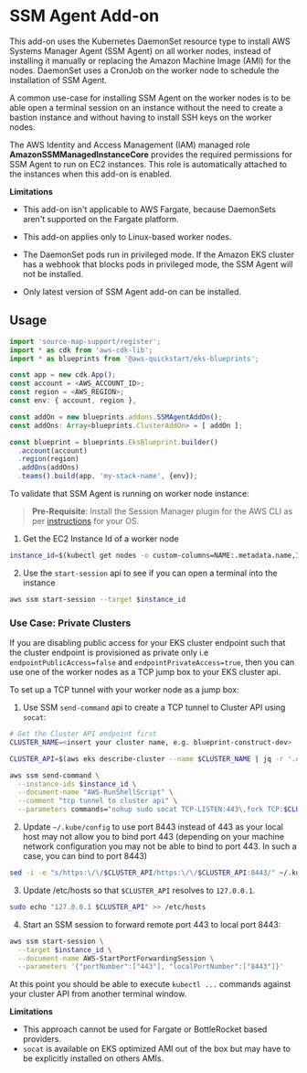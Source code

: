 # SSM Agent Add-on

This add-on uses the Kubernetes DaemonSet resource type to install AWS Systems Manager Agent (SSM Agent) on all worker nodes, instead of installing it manually or replacing the Amazon Machine Image (AMI) for the nodes. DaemonSet uses a CronJob on the worker node to schedule the installation of SSM Agent.

A common use-case for installing SSM Agent on the worker nodes is to be able open a terminal session on an instance without the need to create a bastion instance and without having to install SSH keys on the worker nodes.

The AWS Identity and Access Management (IAM) managed role **AmazonSSMManagedInstanceCore** provides the required permissions for SSM Agent to run on EC2 instances. This role is automatically attached to the instances when this add-on is enabled.

**Limitations**

* This add-on isn't applicable to AWS Fargate, because DaemonSets aren't supported on the Fargate platform.

* This add-on applies only to Linux-based worker nodes.

* The DaemonSet pods run in privileged mode. If the Amazon EKS cluster has a webhook that blocks pods in privileged mode, the SSM Agent will not be installed.

* Only latest version of SSM Agent add-on can be installed.

## Usage

```typescript
import 'source-map-support/register';
import * as cdk from 'aws-cdk-lib';
import * as blueprints from '@aws-quickstart/eks-blueprints';

const app = new cdk.App();
const account = <AWS_ACCOUNT_ID>;
const region = <AWS_REGION>;
const env: { account, region },

const addOn = new blueprints.addons.SSMAgentAddOn();
const addOns: Array<blueprints.ClusterAddOn> = [ addOn ];

const blueprint = blueprints.EksBlueprint.builder()
  .account(account) 
  .region(region)
  .addOns(addOns)
  .teams().build(app, 'my-stack-name', {env});
```

To validate that SSM Agent is running on worker node instance:

> **Pre-Requisite**: Install the Session Manager plugin for the AWS CLI as per [instructions](https://docs.aws.amazon.com/systems-manager/latest/userguide/session-manager-working-with-install-plugin.html) for your OS.

1. Get the EC2 Instance Id of a worker node

```bash
instance_id=$(kubectl get nodes -o custom-columns=NAME:.metadata.name,INSTANCEID:.spec.providerID | awk -F/ 'FNR == 2 {print $5}')
```

2. Use the `start-session` api to see if you can open a terminal into the instance

```bash
aws ssm start-session --target $instance_id
```

### Use Case: Private Clusters

If you are disabling public access for your EKS cluster endpoint such that the cluster endpoint is provisioned as private only i.e `endpointPublicAccess=false` and `endpointPrivateAccess=true`, then you can use one of the worker nodes as a TCP jump box to your EKS cluster api.

To set up a TCP tunnel with your worker node as a jump box:

1. Use SSM `send-command` api to create a TCP tunnel to Cluster API using `socat`:

```bash
# Get the Cluster API endpoint first
CLUSTER_NAME=<insert your cluster name, e.g. blueprint-construct-dev>

CLUSTER_API=$(aws eks describe-cluster --name $CLUSTER_NAME | jq -r '.cluster.endpoint' | awk -F/ '{print $3}')

aws ssm send-command \
  --instance-ids $instance_id \
  --document-name "AWS-RunShellScript" \
  --comment "tcp tunnel to cluster api" \
  --parameters commands="nohup sudo socat TCP-LISTEN:443\,fork TCP:$CLUSTER_API:443 &"
```

2. Update `~/.kube/config` to use port 8443 instead of 443 as your local host may not allow you to bind port 443 (depending on your machine network configuration you may not be able to bind to port 443. In such a case, you can bind to port 8443)

```bash
sed -i -e "s/https:\/\/$CLUSTER_API/https:\/\/$CLUSTER_API:8443/" ~/.kube/config
```

3. Update /etc/hosts so that `$CLUSTER_API` resolves to `127.0.0.1`.

```bash
sudo echo "127.0.0.1 $CLUSTER_API" >> /etc/hosts
```
4. Start an SSM session to forward remote port 443 to local port 8443:

```bash
aws ssm start-session \
  --target $instance_id \
  --document-name AWS-StartPortForwardingSession \
  --parameters '{"portNumber":["443"], "localPortNumber":["8443"]}'
```

At this point you should be able to execute `kubectl ...` commands against your cluster API from another terminal window.

**Limitations**

* This approach cannot be used for Fargate or BottleRocket based providers.
* `socat` is available on EKS optimized AMI out of the box but may have to be explicitly installed on others AMIs.
